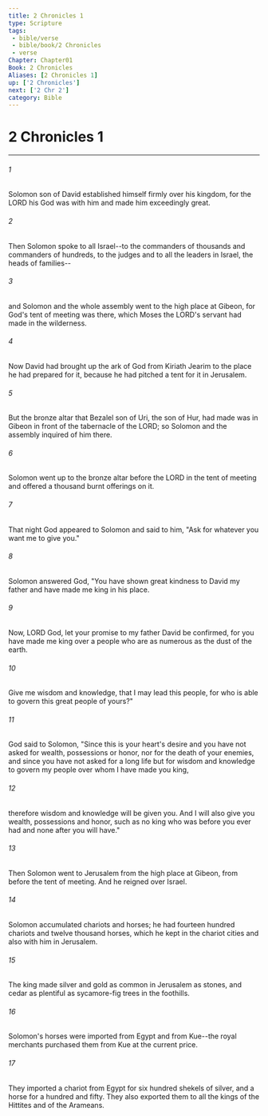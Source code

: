 ```yaml
---
title: 2 Chronicles 1
type: Scripture
tags:
 - bible/verse
 - bible/book/2 Chronicles
 - verse
Chapter: Chapter01
Book: 2 Chronicles
Aliases: [2 Chronicles 1]
up: ['2 Chronicles']
next: ['2 Chr 2']
category: Bible
---
```

# 2 Chronicles 1

***


###### 1 
Solomon son of David established himself firmly over his kingdom, for the LORD his God was with him and made him exceedingly great. 

###### 2 
Then Solomon spoke to all Israel--to the commanders of thousands and commanders of hundreds, to the judges and to all the leaders in Israel, the heads of families-- 

###### 3 
and Solomon and the whole assembly went to the high place at Gibeon, for God's tent of meeting was there, which Moses the LORD's servant had made in the wilderness. 

###### 4 
Now David had brought up the ark of God from Kiriath Jearim to the place he had prepared for it, because he had pitched a tent for it in Jerusalem. 

###### 5 
But the bronze altar that Bezalel son of Uri, the son of Hur, had made was in Gibeon in front of the tabernacle of the LORD; so Solomon and the assembly inquired of him there. 

###### 6 
Solomon went up to the bronze altar before the LORD in the tent of meeting and offered a thousand burnt offerings on it. 

###### 7 
That night God appeared to Solomon and said to him, "Ask for whatever you want me to give you." 

###### 8 
Solomon answered God, "You have shown great kindness to David my father and have made me king in his place. 

###### 9 
Now, LORD God, let your promise to my father David be confirmed, for you have made me king over a people who are as numerous as the dust of the earth. 

###### 10 
Give me wisdom and knowledge, that I may lead this people, for who is able to govern this great people of yours?" 

###### 11 
God said to Solomon, "Since this is your heart's desire and you have not asked for wealth, possessions or honor, nor for the death of your enemies, and since you have not asked for a long life but for wisdom and knowledge to govern my people over whom I have made you king, 

###### 12 
therefore wisdom and knowledge will be given you. And I will also give you wealth, possessions and honor, such as no king who was before you ever had and none after you will have." 

###### 13 
Then Solomon went to Jerusalem from the high place at Gibeon, from before the tent of meeting. And he reigned over Israel. 

###### 14 
Solomon accumulated chariots and horses; he had fourteen hundred chariots and twelve thousand horses, which he kept in the chariot cities and also with him in Jerusalem. 

###### 15 
The king made silver and gold as common in Jerusalem as stones, and cedar as plentiful as sycamore-fig trees in the foothills. 

###### 16 
Solomon's horses were imported from Egypt and from Kue--the royal merchants purchased them from Kue at the current price. 

###### 17 
They imported a chariot from Egypt for six hundred shekels of silver, and a horse for a hundred and fifty. They also exported them to all the kings of the Hittites and of the Arameans. 
